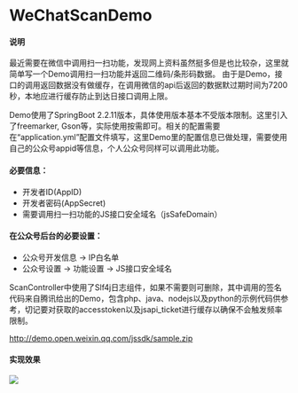 # WeChatScanDemo

#### 说明
最近需要在微信中调用扫一扫功能，发现网上资料虽然挺多但是也比较杂，这里就简单写一个Demo调用扫一扫功能并返回二维码/条形码数据。
由于是Demo，接口的调用返回数据没有做缓存，在调用微信的api后返回的数据默过期时间为7200秒，本地应进行缓存防止到达日接口调用上限。

Demo使用了SpringBoot 2.2.11版本，具体使用版本基本不受版本限制。这里引入了freemarker, Gson等，实际使用按需即可。相关的配置需要在“application.yml”配置文件填写，这里Demo里的配置信息已做处理，需要使用自己的公众号appid等信息，个人公众号同样可以调用此功能。

#### 必要信息：
- 开发者ID(AppID)
- 开发者密码(AppSecret)
- 需要调用扫一扫功能的JS接口安全域名（jsSafeDomain）

#### 在公众号后台的必要设置：
- 公众号开发信息 -> IP白名单
- 公众号设置 -> 功能设置 -> JS接口安全域名

ScanController中使用了Slf4j日志组件，如果不需要则可删除，其中调用的签名代码来自腾讯给出的Demo，包含php、java、nodejs以及python的示例代码供参考，切记要对获取的accesstoken以及jsapi_ticket进行缓存以确保不会触发频率限制。

http://demo.open.weixin.qq.com/jssdk/sample.zip


#### 实现效果

![](https://s1.ax1x.com/2020/11/07/B5DdP0.gif)
